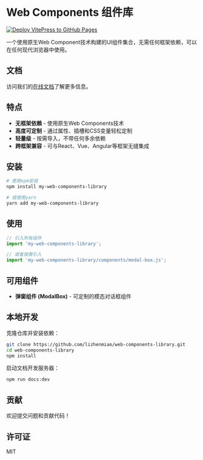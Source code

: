 # Web Components 组件库

[![Deploy VitePress to GitHub Pages](https://github.com/lizhenmiao/web-components-library/actions/workflows/deploy-docs.yml/badge.svg)](https://github.com/lizhenmiao/web-components-library/actions/workflows/deploy-docs.yml)

一个使用原生Web Component技术构建的UI组件集合，无需任何框架依赖，可以在任何现代浏览器中使用。

## 文档

访问我们的[在线文档](https://lizhenmiao.github.io/web-components-library/)了解更多信息。

## 特点

- **无框架依赖** - 使用原生Web Components技术
- **高度可定制** - 通过属性、插槽和CSS变量轻松定制
- **轻量级** - 按需导入，不带任何多余依赖
- **跨框架兼容** - 可与React、Vue、Angular等框架无缝集成

## 安装

```bash
# 使用npm安装
npm install my-web-components-library

# 或使用yarn
yarn add my-web-components-library
```

## 使用

```javascript
// 引入所有组件
import 'my-web-components-library';

// 或者按需引入
import 'my-web-components-library/components/modal-box.js';
```

## 可用组件

- **弹窗组件 (ModalBox)** - 可定制的模态对话框组件

## 本地开发

克隆仓库并安装依赖：

```bash
git clone https://github.com/lizhenmiao/web-components-library.git
cd web-components-library
npm install
```

启动文档开发服务器：

```bash
npm run docs:dev
```

## 贡献

欢迎提交问题和贡献代码！

## 许可证

MIT